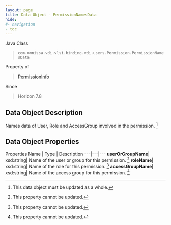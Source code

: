 ```yaml
---
layout: page
title: Data Object - PermissionNamesData
hide:
#- navigation
- toc
---
```






Java Class
> `com.omnissa.vdi.vlsi.binding.vdi.users.Permission.PermissionNamesData`

Property of
> [PermissionInfo](vdi.users.Permission.PermissionInfo.md#field_detail)

Since
> Horizon 7.8


## Data Object Description

Names data of User, Role and AccessGroup involved in the permission.
 [^167]



## Data Object Properties
Properties
Name |  Type |  Description
---|---|---
**userOrGroupName**|  xsd:string|  Name of the user or group for this permission. [^2]
**roleName**|  xsd:string|  Name of the role for this permission. [^2]
**accessGroupName**|  xsd:string|  Name of the access group for this permission. [^2]


 


[^2]: This property cannot be updated.
[^167]: This data object must be updated as a whole.